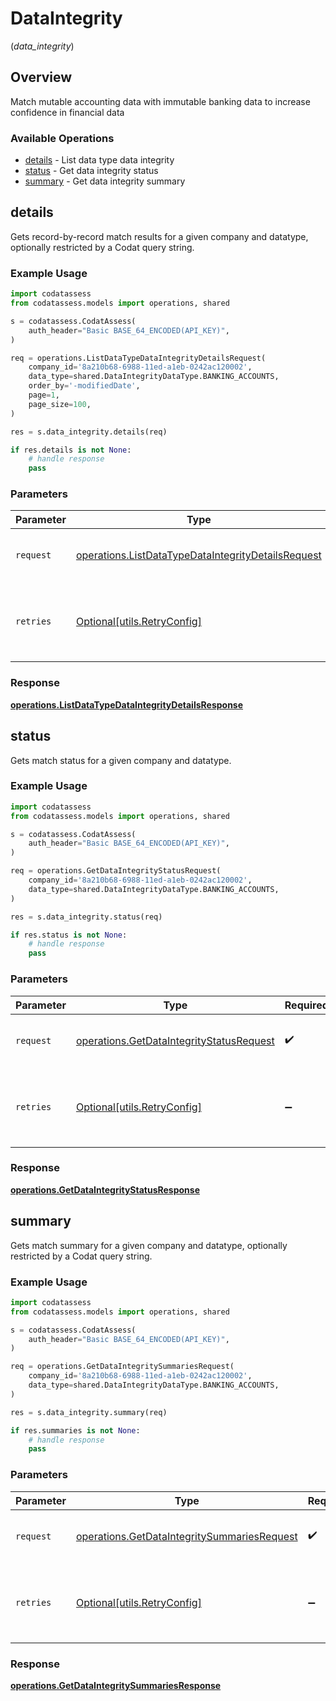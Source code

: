 # DataIntegrity
(*data_integrity*)

## Overview

Match mutable accounting data with immutable banking data to increase confidence in financial data

### Available Operations

* [details](#details) - List data type data integrity
* [status](#status) - Get data integrity status
* [summary](#summary) - Get data integrity summary

## details

Gets record-by-record match results for a given company and datatype, optionally restricted by a Codat query string.

### Example Usage

```python
import codatassess
from codatassess.models import operations, shared

s = codatassess.CodatAssess(
    auth_header="Basic BASE_64_ENCODED(API_KEY)",
)

req = operations.ListDataTypeDataIntegrityDetailsRequest(
    company_id='8a210b68-6988-11ed-a1eb-0242ac120002',
    data_type=shared.DataIntegrityDataType.BANKING_ACCOUNTS,
    order_by='-modifiedDate',
    page=1,
    page_size=100,
)

res = s.data_integrity.details(req)

if res.details is not None:
    # handle response
    pass
```

### Parameters

| Parameter                                                                                                                | Type                                                                                                                     | Required                                                                                                                 | Description                                                                                                              |
| ------------------------------------------------------------------------------------------------------------------------ | ------------------------------------------------------------------------------------------------------------------------ | ------------------------------------------------------------------------------------------------------------------------ | ------------------------------------------------------------------------------------------------------------------------ |
| `request`                                                                                                                | [operations.ListDataTypeDataIntegrityDetailsRequest](../../models/operations/listdatatypedataintegritydetailsrequest.md) | :heavy_check_mark:                                                                                                       | The request object to use for the request.                                                                               |
| `retries`                                                                                                                | [Optional[utils.RetryConfig]](../../models/utils/retryconfig.md)                                                         | :heavy_minus_sign:                                                                                                       | Configuration to override the default retry behavior of the client.                                                      |


### Response

**[operations.ListDataTypeDataIntegrityDetailsResponse](../../models/operations/listdatatypedataintegritydetailsresponse.md)**


## status

Gets match status for a given company and datatype.

### Example Usage

```python
import codatassess
from codatassess.models import operations, shared

s = codatassess.CodatAssess(
    auth_header="Basic BASE_64_ENCODED(API_KEY)",
)

req = operations.GetDataIntegrityStatusRequest(
    company_id='8a210b68-6988-11ed-a1eb-0242ac120002',
    data_type=shared.DataIntegrityDataType.BANKING_ACCOUNTS,
)

res = s.data_integrity.status(req)

if res.status is not None:
    # handle response
    pass
```

### Parameters

| Parameter                                                                                            | Type                                                                                                 | Required                                                                                             | Description                                                                                          |
| ---------------------------------------------------------------------------------------------------- | ---------------------------------------------------------------------------------------------------- | ---------------------------------------------------------------------------------------------------- | ---------------------------------------------------------------------------------------------------- |
| `request`                                                                                            | [operations.GetDataIntegrityStatusRequest](../../models/operations/getdataintegritystatusrequest.md) | :heavy_check_mark:                                                                                   | The request object to use for the request.                                                           |
| `retries`                                                                                            | [Optional[utils.RetryConfig]](../../models/utils/retryconfig.md)                                     | :heavy_minus_sign:                                                                                   | Configuration to override the default retry behavior of the client.                                  |


### Response

**[operations.GetDataIntegrityStatusResponse](../../models/operations/getdataintegritystatusresponse.md)**


## summary

Gets match summary for a given company and datatype, optionally restricted by a Codat query string.

### Example Usage

```python
import codatassess
from codatassess.models import operations, shared

s = codatassess.CodatAssess(
    auth_header="Basic BASE_64_ENCODED(API_KEY)",
)

req = operations.GetDataIntegritySummariesRequest(
    company_id='8a210b68-6988-11ed-a1eb-0242ac120002',
    data_type=shared.DataIntegrityDataType.BANKING_ACCOUNTS,
)

res = s.data_integrity.summary(req)

if res.summaries is not None:
    # handle response
    pass
```

### Parameters

| Parameter                                                                                                  | Type                                                                                                       | Required                                                                                                   | Description                                                                                                |
| ---------------------------------------------------------------------------------------------------------- | ---------------------------------------------------------------------------------------------------------- | ---------------------------------------------------------------------------------------------------------- | ---------------------------------------------------------------------------------------------------------- |
| `request`                                                                                                  | [operations.GetDataIntegritySummariesRequest](../../models/operations/getdataintegritysummariesrequest.md) | :heavy_check_mark:                                                                                         | The request object to use for the request.                                                                 |
| `retries`                                                                                                  | [Optional[utils.RetryConfig]](../../models/utils/retryconfig.md)                                           | :heavy_minus_sign:                                                                                         | Configuration to override the default retry behavior of the client.                                        |


### Response

**[operations.GetDataIntegritySummariesResponse](../../models/operations/getdataintegritysummariesresponse.md)**

